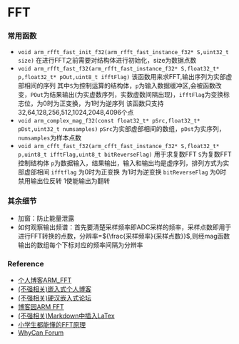 # FFT
### 常用函数
- `void arm_rfft_fast_init_f32(arm_rfft_fast_instance_f32* S,uint32_t size)`
    在进行FFT之前需要对结构体进行初始化，size为数据点数
- `void arm_rfft_fast_f32(arm_rfft_fast_instance_f32* S,float32_t* p,float32_t* pOut,uint8_t ifftFlag)`
    该函数用来求FFT,输出序列为实部虚部相间的序列
    其中`S`为控制运算的结构体，`p`为输入数据缓冲区,会被函数改变，`POut`为结果输出(为实虚数序列，实数虚数间隔出现)，`ifftFlag`为变换标志位，为0时为正变换，为1时为逆序列
    该函数只支持32,64,128,256,512,1024,2048,4096个点
- `void arm_complex_mag_f32(const float32_t* pSrc,float32_t* pDst,uint32_t numsamples)`
    `pSrc`为实部虚部相间的数组，`pDst`为实序列，`numsamples`为样本点数
- `void arm_cfft_fast_f32(arm_cfft_fast_instance_f32* S,float32_t* p,uint8_t ifftFlag,uint8_t bitReverseFlag)`
    用于求复数FFT
    `S`为复数FFT控制结构体
    `p`为数据输入，结果输出，输入和输出均是虚序列，排列方式为实部虚部相间
    `ifftflag` 为0时为正变换 为1时为逆变换
    `bitReverseFlag` 为0时禁用输出位反转 1使能输出为翻转
### 其余细节
- 加窗：防止能量泄露
- 如何观察输出频谱：首先要清楚采样频率即ADC采样的频率，采样点数即用于进行FFT转换的点数，分辨率=${\frac{采样频率}{采样点数}}$,则经mag函数输出的数组每个下标对应的频率间隔为分辨率
### Reference
- [个人博客ARM_FFT](https://www.huangrongzhen.ink/?p=259)
- [(不强相关)嵌入式个人博客](https://www.huangrongzhen.ink/?author=1)
- [(不强相关)硬汉嵌入式论坛](https://www.armbbs.cn/forum.php)
- [博客园ARM FFT](https://www.cnblogs.com/helesheng/p/15671138.html)
- [(不强相关)Markdown中插入LaTex](https://blog.csdn.net/wzk4869/article/details/126863936)
- [小学生都能懂的FFT原理](https://www.cnblogs.com/RabbitHu/p/FFT.html)
- [WhyCan Forum](https://whycan.com/index.html)